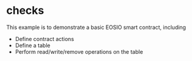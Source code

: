 # checks

This example is to demonstrate a basic EOSIO smart contract, including

- Define contract actions
- Define a table
- Perform read/write/remove operations on the table
